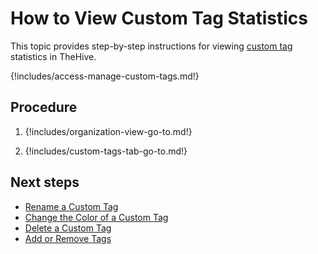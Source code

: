 # How to View Custom Tag Statistics

This topic provides step-by-step instructions for viewing [custom tag](about-custom-tags.md) statistics in TheHive.

{!includes/access-manage-custom-tags.md!}

<h2>Procedure</h2>

1. {!includes/organization-view-go-to.md!}

2. {!includes/custom-tags-tab-go-to.md!}

<h2>Next steps</h2>

* [Rename a Custom Tag](rename-a-custom-tag.md)
* [Change the Color of a Custom Tag](change-the-color-of-a-custom-tag.md)
* [Delete a Custom Tag](delete-a-custom-tag.md)
* [Add or Remove Tags](../../../analyst-corner/cases/tags/add-remove-tags.md)